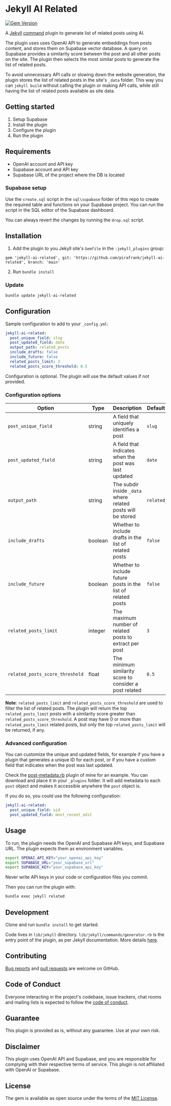 # Jekyll AI Related

[![Gem Version](https://badge.fury.io/rb/jekyll-ai-related.svg)](https://badge.fury.io/rb/jekyll-ai-related)

A [Jekyll](https://jekyllrb.com/) [command](https://jekyllrb.com/docs/plugins/commands/) plugin to generate list of related posts using AI.

The plugin uses uses OpenAI API to generate embeddings from posts content, and stores them on Supabase vector database. A query on Supabase provides a similarity score between the post and all other posts on the site. The plugin then selects the most similar posts to generate the list of related posts.

To avoid unnecessary API calls or slowing down the website generation, the plugin stores the list of related posts in the site's `_data` folder. This way you can `jekyll build` without calling the plugin or making API calls, while still having the list of related posts available as site data.

## Getting started

1. Setup Supabase
2. Install the plugin
3. Configure the plugin
4. Run the plugin

## Requirements

- OpenAI account and API key
- Supabase account and API key
- Supabase URL of the project where the DB is located

### Supabase setup

Use the `create.sql` script in the `sql\supabase` folder of this repo to create the required table and functions on your Supabase project. You can run the script in the SQL editor of the Supabase dashboard.

You can always revert the changes by running the `drop.sql` script.

## Installation

1. Add the plugin to you Jekyll site's `Gemfile` in the `:jekyll_plugins` group:

```Gemfile
gem 'jekyll-ai-related', git: 'https://github.com/pirafrank/jekyll-ai-related', branch: 'main'
```

2. Run `bundle install`

### Update

```sh
bundle update jekyll-ai-related
```

## Configuration

Sample configuration to add to your `_config.yml`:

```yaml
jekyll-ai-related:
  post_unique_field: slug
  post_updated_field: date
  output_path: related_posts
  include_drafts: false
  include_future: false
  related_posts_limit: 3
  related_posts_score_threshold: 0.5
```

Configuration is optional. The plugin will use the default values if not provided.

### Configuration options

| Option | Type | Description | Default Value |
| --- | --- | --- | --- |
| `post_unique_field` | string | A field that uniquely identifies a post | `slug` |
| `post_updated_field` | string | A field that indicates when the post was last updated | `date` |
| `output_path` | string | The subdir inside `_data` where related posts will be stored | `related_posts` |
| `include_drafts` | boolean | Whether to include drafts in the list of related posts | `false` |
| `include_future` | boolean | Whether to include future posts in the list of related posts | `false` |
| `related_posts_limit` | integer | The maximum number of related posts to extract per post | `3` |
| `related_posts_score_threshold` | float | The minimum similarity score to consider a post related | `0.5` |

**Note**: `related_posts_limit` and `related_posts_score_threshold` are used to filter the list of related posts. The plugin will return the top `related_posts_limit` posts with a similarity score greater than `related_posts_score_threshold`. A post may have 0 or more than `related_posts_limit` related posts, but only the top `related_posts_limit` will be returned, if any.

### Advanced configuration

You can customize the unique and updated fields, for example if you have a plugin that generates a unique ID for each post, or if you have a custom field that indicates when the post was last updated.

Check the [post-metadata.rb](https://github.com/pirafrank/fpiracom/blob/8cc17a5801a73f7c8cbad4cbee099db18389b187/_plugins/post-metadata.rb) plugin of mine for an example. You can download and place it in your `_plugins` folder. It will add metadata to each `post` object and makes it accessible anywhere the `post` object is.

If you do so, you could use the following configuration:

```yaml
jekyll-ai-related:
  post_unique_field: uid
  post_updated_field: most_recent_edit
```

## Usage

To run, the plugin needs the OpenAI and Supabase API keys, and Supabase URL. The plugin expects them as environment variables.

```sh
export OPENAI_API_KEY="your_openai_api_key"
export SUPABASE_URL="your_supabase_url"
export SUPABASE_KEY="your_supabase_api_key"
```

Never write API keys in your code or configuration files you commit.

Then you can run the plugin with:

```txt
bundle exec jekyll related
```

## Development

Clone and run `bundle install` to get started.

Code lives in `lib/jekyll` directory. `lib/jekyll/commands/generator.rb` is the entry point of the plugin, as per Jekyll documentation. More details [here](https://jekyllrb.com/docs/plugins/commands/).

## Contributing

[Bug reports](https://github.com/pirafrank/jekyll-ai-related/issues) and [pull requests](https://github.com/pirafrank/jekyll-ai-related/pulls) are welcome on GitHub.

## Code of Conduct

Everyone interacting in the project's codebase, issue trackers, chat rooms and mailing lists is expected to follow the [code of conduct](https://github.com/pirafrank/jekyll-ai-related/blob/main/CODE_OF_CONDUCT.md).

## Guarantee

This plugin is provided as is, without any guarantee. Use at your own risk.

## Disclaimer

This plugin uses OpenAI API and Supabase, and you are responsible for complying with their respective terms of service. This plugin is not affiliated with OpenAI or Supabase.

## License

The gem is available as open source under the terms of the [MIT License](https://opensource.org/licenses/MIT).

